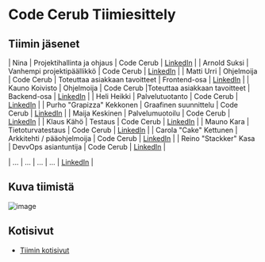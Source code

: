 # Code Cerub Tiimiesittely


## Tiimin jäsenet

| Nina | Projektihallinta ja ohjaus | Code Cerub | [LinkedIn]() |
| Arnold Suksi | Vanhempi projektipäällikkö | Code Cerub | [LinkedIn]() |
| Matti Urri | Ohjelmoija | Code Cerub | Toteuttaa asiakkaan tavoitteet | Frontend-osa | [LinkedIn]() |
| Kauno Koivisto | Ohjelmoija | Code Cerub |Toteuttaa asiakkaan tavoitteet | Backend-osa | [LinkedIn]() |
| Heli Heikki | Palvelutuotanto | Code Cerub | [LinkedIn]() |
| Purho "Grapizza" Kekkonen | Graafinen suunnittelu | Code Cerub | [LinkedIn]() |
| Maija Keskinen | Palvelumuotoilu | Code Cerub | [LinkedIn]() |
| Klaus Kähö | Testaus | Code Cerub | [LinkedIn]() |
| Mauno Kara | Tietoturvatestaus | Code Cerub | [LinkedIn]() |
| Carola "Cake" Kettunen | Arkkitehti / pääohjelmoija | Code Cerub | [LinkedIn]() |
| Reino "Stackker" Kasa | DevvOps asiantuntija | Code Cerub | [LinkedIn]() |



| ... | ... | ... | ... | [LinkedIn]() |

## Kuva tiimistä

![image](https://gitlab.labranet.jamk.fi/ttc2070te2021s/S2021-AB5160/core/-/raw/master/assets/Tiimin_j%C3%A4senet1.2.jpg?inline=false)


## Kotisivut

* [Tiimin kotisivut]()
